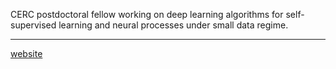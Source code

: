 CERC postdoctoral fellow working on deep learning algorithms for self-supervised learning and neural processes under small data regime.
 
---
<p> <a href="https://xuesongwang.github.io">website</a> </p>


